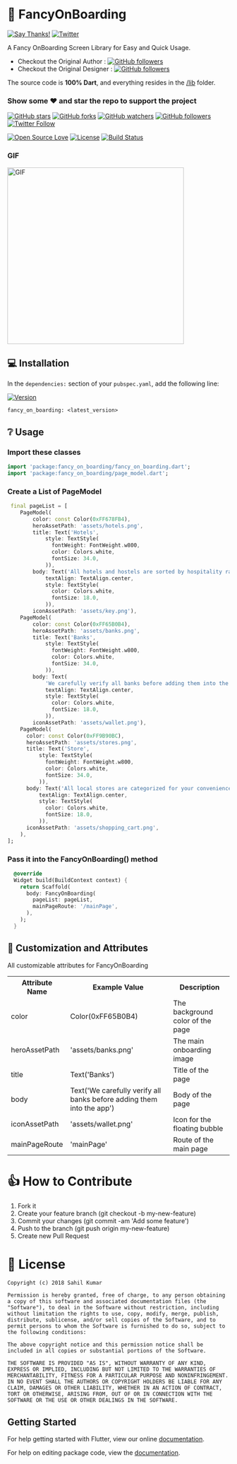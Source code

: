 # 👏 FancyOnBoarding

[![Say Thanks!](https://img.shields.io/badge/Say%20Thanks-!-1EAEDB.svg)](https://saythanks.io/to/xsahil03x) [![Twitter](https://img.shields.io/twitter/url/https/github.com/xsahil03x/fancy_on_boarding.svg?style=social)](https://twitter.com/intent/tweet?text=Wow:&url=https%3A%2F%2Fgithub.com%2Fxsahil03x%2Ffancy_on_boarding)

A Fancy OnBoarding Screen Library for Easy and Quick Usage.
* Checkout the Original Author : [![GitHub followers](https://img.shields.io/github/stars/matthew-carroll/flutter_ui_challenge_material_page_reveal.svg?style=social&label=Follow)](https://github.com/matthew-carroll/flutter_ui_challenge_material_page_reveal)
* Checkout the Original Designer : [![GitHub followers](https://img.shields.io/github/stars/Ramotion/paper-onboarding-android.svg?style=social&label=Follow)](https://github.com/Ramotion/paper-onboarding-android)

The source code is **100% Dart**, and everything resides in the [/lib](https://github.com/xsahil03x/fancy_on_boarding/tree/master/lib) folder.


### Show some :heart: and star the repo to support the project

[![GitHub stars](https://img.shields.io/github/stars/xsahil03x/fancy_on_boarding.svg?style=social&label=Star)](https://github.com/xsahil03x/fancy_on_boarding) [![GitHub forks](https://img.shields.io/github/forks/xsahil03x/fancy_on_boarding.svg?style=social&label=Fork)](https://github.com/xsahil03x/fancy_on_boarding/fork) [![GitHub watchers](https://img.shields.io/github/watchers/xsahil03x/fancy_on_boarding.svg?style=social&label=Watch)](https://github.com/xsahil03x/fancy_on_boarding) [![GitHub followers](https://img.shields.io/github/followers/xsahil03x.svg?style=social&label=Follow)](https://github.com/xsahil03x/fancy_on_boarding)  
[![Twitter Follow](https://img.shields.io/twitter/follow/xsahil03x.svg?style=social)](https://twitter.com/xsahil03x)

[![Open Source Love](https://badges.frapsoft.com/os/v1/open-source.svg?v=102)](https://opensource.org/licenses/MIT)
[![License](https://img.shields.io/badge/license-MIT-blue.svg)](https://github.com/xsahil03x/fancy_on_boarding/blob/master/LICENSE)
[![Build Status](https://travis-ci.com/xsahil03x/fancy_on_boarding.svg?branch=master)](https://travis-ci.com/xsahil03x/fancy_on_boarding)

### GIF
<img src="https://user-images.githubusercontent.com/25670178/43687990-53a05526-98fe-11e8-90bd-0fe1a1d9a386.gif" height="400" alt="GIF"/>

## 💻 Installation
In the `dependencies:` section of your `pubspec.yaml`, add the following line:

[![Version](https://img.shields.io/pub/v/fancy_on_boarding.svg)](https://pub.dartlang.org/packages/fancy_on_boarding)

```
fancy_on_boarding: <latest_version>
```

## ❔ Usage

### Import these classes
```dart
import 'package:fancy_on_boarding/fancy_on_boarding.dart';
import 'package:fancy_on_boarding/page_model.dart';
```

### Create a List of PageModel

```dart
 final pageList = [
    PageModel(
        color: const Color(0xFF678FB4),
        heroAssetPath: 'assets/hotels.png',
        title: Text('Hotels',
            style: TextStyle(
              fontWeight: FontWeight.w800,
              color: Colors.white,
              fontSize: 34.0,
            )),
        body: Text('All hotels and hostels are sorted by hospitality rating',
            textAlign: TextAlign.center,
            style: TextStyle(
              color: Colors.white,
              fontSize: 18.0,
            )),
        iconAssetPath: 'assets/key.png'),
    PageModel(
        color: const Color(0xFF65B0B4),
        heroAssetPath: 'assets/banks.png',
        title: Text('Banks',
            style: TextStyle(
              fontWeight: FontWeight.w800,
              color: Colors.white,
              fontSize: 34.0,
            )),
        body: Text(
            'We carefully verify all banks before adding them into the app',
            textAlign: TextAlign.center,
            style: TextStyle(
              color: Colors.white,
              fontSize: 18.0,
            )),
        iconAssetPath: 'assets/wallet.png'),
    PageModel(
      color: const Color(0xFF9B90BC),
      heroAssetPath: 'assets/stores.png',
      title: Text('Store',
          style: TextStyle(
            fontWeight: FontWeight.w800,
            color: Colors.white,
            fontSize: 34.0,
          )),
      body: Text('All local stores are categorized for your convenience',
          textAlign: TextAlign.center,
          style: TextStyle(
            color: Colors.white,
            fontSize: 18.0,
          )),
      iconAssetPath: 'assets/shopping_cart.png',
    ),
];
```

### Pass it into the FancyOnBoarding() method
```dart
  @override
  Widget build(BuildContext context) {
    return Scaffold(
      body: FancyOnBoarding(
        pageList: pageList,
        mainPageRoute: '/mainPage',
      ),
    );
  }
```

## 🎨 Customization and Attributes

All customizable attributes for FancyOnBoarding
<table>
    <th>Attribute Name</th>
    <th>Example Value</th>
    <th>Description</th>
    <tr>
        <td>color</td>
        <td>Color(0xFF65B0B4)</td>
        <td>The background color of the page</td>
    </tr>
    <tr>
        <td>heroAssetPath</td>
        <td>'assets/banks.png'</td>
        <td>The main onboarding image</td>
    </tr>
    <tr>
        <td>title</td>
        <td>Text('Banks')</td>
        <td>Title of the page</td>
    </tr>
    <tr>
        <td>body</td>
        <td>Text('We carefully verify all banks before adding them into the app')</td>
        <td>Body of the page</td>
    </tr>
    <tr>
        <td>iconAssetPath</td>
        <td>'assets/wallet.png'</td>
        <td>Icon for the floating bubble</td>
    </tr>
    <tr>
        <td>mainPageRoute</td>
        <td>'mainPage'</td>
        <td>Route of the main page</td>
    </tr>
    
</table>


# 👍 How to Contribute
1. Fork it
2. Create your feature branch (git checkout -b my-new-feature)
3. Commit your changes (git commit -am 'Add some feature')
4. Push to the branch (git push origin my-new-feature)
5. Create new Pull Request

# 📃 License

    Copyright (c) 2018 Sahil Kumar
    
    Permission is hereby granted, free of charge, to any person obtaining a copy of this software and associated documentation files (the "Software"), to deal in the Software without restriction, including without limitation the rights to use, copy, modify, merge, publish, distribute, sublicense, and/or sell copies of the Software, and to permit persons to whom the Software is furnished to do so, subject to the following conditions:
    
    The above copyright notice and this permission notice shall be included in all copies or substantial portions of the Software.
    
    THE SOFTWARE IS PROVIDED "AS IS", WITHOUT WARRANTY OF ANY KIND, EXPRESS OR IMPLIED, INCLUDING BUT NOT LIMITED TO THE WARRANTIES OF MERCHANTABILITY, FITNESS FOR A PARTICULAR PURPOSE AND NONINFRINGEMENT. IN NO EVENT SHALL THE AUTHORS OR COPYRIGHT HOLDERS BE LIABLE FOR ANY CLAIM, DAMAGES OR OTHER LIABILITY, WHETHER IN AN ACTION OF CONTRACT, TORT OR OTHERWISE, ARISING FROM, OUT OF OR IN CONNECTION WITH THE SOFTWARE OR THE USE OR OTHER DEALINGS IN THE SOFTWARE.

## Getting Started

For help getting started with Flutter, view our online [documentation](https://flutter.io/).

For help on editing package code, view the [documentation](https://flutter.io/developing-packages/).
